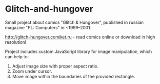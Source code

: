 # Glitch-and-hungover

Small project about comics "Glitch & Hungover", published in russian magazine "PL: Computers" in ~1999–2001.

http://glitch-hungover.comiket.ru - read comics online or download in high resolution!

Project includes custom JavaScript library for image manipulation, which can help to:
1) Adjust image size with proper aspect ratio. 
2) Zoom under cursor.
3) Move image within the boundaries of the provided rectangle.
